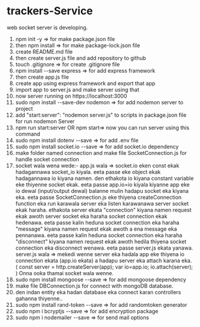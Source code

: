 # trackers-Service
web socket server is developing.

01) npm init -y => for make package.json file
02) then npm install => for make package-lock.json file
03) create README.md file
04) then create server.js file and add repository to github
05) touch .gitignore => for create .gitignore file
06) npm install --save express => for add express framework
07) then create app.js file
08) create app using express framework and export that app
09) import app to server.js and make server using that
10) now server running on https://localhost:3000
11) sudo npm install --save-dev nodemon => for add nodemon server to project
12) add "start:server": "nodemon server.js" to scripts in package.json file for run nodemon Server
13) npm run start:server OR npm start=> now you can run server using this command
14) sudo npm install dotenv --save => for add .env file
15) sudo npm install socket.io --save => for add socket.io dependency
16) make folder named connection and make file SocketConnection.js for handle socket connection
17) socket wala wena wede:-
    app.js wala =>
    socket.io eken const ekak hadagannawa socket_io kiyala. eeta passe eke object ekak hadagannawa io kiyana namen. den ethakota io kiyana constant variable eke thiyenne socket ekak. eeta passe app.io=io kiyala kiyanne app eke io dewal (input/output dewal) balanne mulin hadapu socket eka kiyana eka. eeta passe SocketConnection.js eke thiyena createConnection function eka run karawala server eka listen karawanawa server socket ekak haraha. ethakota server ekata
      "connection" kiyana namen request ekak awoth server socket eka haraha socket connection ekak hedenawa.
      eeta passe kalin heduna socket connection eka haraha "message" kiyana namen request ekak awoth a ena message eka pennanawa.
      eeta passe kalin heduna socket connection eka haraha "disconnect" kiyana namen request ekak awoth hedila thiyena socket connection eka disconnect wenawa.
    eeta passe server.js ekata yanawa.
    server.js wala =>
    mekedi wenne server eka hadala app eke thiyena io connection ekata (app.io ekata) a hadapu server eka attach karana eka.
      (
        const server = http.createServer(app);
        var io=app.io;
        io.attach(server);
      )
    Onna ooka thamai socket wala wenne.
18) sudo npm install mongoose --save => for add mongoose dependency
19) make file DBConnection.js for connect with mongoDB database.
20) den indan entity eka hadan database eka connect karan controllers gahanna thiyenne..
21) sudo npm install rand-token --save => for add randomtoken generator
22) sudo npm i bcryptjs --save => for add encryption package
23) sudo npm i nodemailer --save => for send mail options
